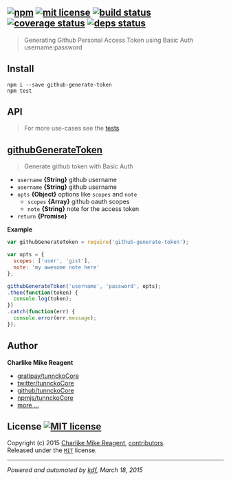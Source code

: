## [![npm][npmjs-img]][npmjs-url] [![mit license][license-img]][license-url] [![build status][travis-img]][travis-url] [![coverage status][coveralls-img]][coveralls-url] [![deps status][daviddm-img]][daviddm-url]

> Generating Github Personal Access Token using Basic Auth username:password

## Install
```
npm i --save github-generate-token
npm test
```


## API
> For more use-cases see the [tests](./test.js)

## [githubGenerateToken](./index.js#L25)
> Generate github token with Basic Auth

- `username` **{String}** github username
- `username` **{String}** github username
- `opts` **{Object}** options like `scopes` and `note`
  + `scopes` **{Array}** github oauth scopes
  + `note` **{String}** note for the access token
- `return` **{Promise}**

**Example**
```js
var githubGenerateToken = require('github-generate-token');

var opts = {
  scopes: ['user', 'gist'],
  note: 'my awesome note here'
};

githubGenerateToken('username', 'password', opts);
.then(function(token) {
  console.log(token);
})
.catch(function(err) {
  console.error(err.message);
});
```


## Author
**Charlike Mike Reagent**
+ [gratipay/tunnckoCore][author-gratipay]
+ [twitter/tunnckoCore][author-twitter]
+ [github/tunnckoCore][author-github]
+ [npmjs/tunnckoCore][author-npmjs]
+ [more ...][contrib-more]


## License [![MIT license][license-img]][license-url]
Copyright (c) 2015 [Charlike Mike Reagent][contrib-more], [contributors][contrib-graf].  
Released under the [`MIT`][license-url] license.


[npmjs-url]: http://npm.im/github-generate-token
[npmjs-img]: https://img.shields.io/npm/v/github-generate-token.svg?style=flat&label=github-generate-token

[coveralls-url]: https://coveralls.io/r/tunnckoCore/github-generate-token?branch=master
[coveralls-img]: https://img.shields.io/coveralls/tunnckoCore/github-generate-token.svg?style=flat

[license-url]: https://github.com/tunnckoCore/github-generate-token/blob/master/license.md
[license-img]: https://img.shields.io/badge/license-MIT-blue.svg?style=flat

[travis-url]: https://travis-ci.org/tunnckoCore/github-generate-token
[travis-img]: https://img.shields.io/travis/tunnckoCore/github-generate-token.svg?style=flat

[daviddm-url]: https://david-dm.org/tunnckoCore/github-generate-token
[daviddm-img]: https://img.shields.io/david/tunnckoCore/github-generate-token.svg?style=flat

[author-gratipay]: https://gratipay.com/tunnckoCore
[author-twitter]: https://twitter.com/tunnckoCore
[author-github]: https://github.com/tunnckoCore
[author-npmjs]: https://npmjs.org/~tunnckocore

[contrib-more]: http://j.mp/1stW47C
[contrib-graf]: https://github.com/tunnckoCore/github-generate-token/graphs/contributors

***

_Powered and automated by [kdf](https://github.com/tunnckoCore), March 18, 2015_